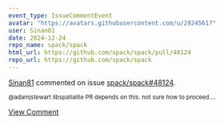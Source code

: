 ```yaml
---
event_type: IssueCommentEvent
avatar: "https://avatars.githubusercontent.com/u/2924561?"
user: Sinan81
date: 2024-12-24
repo_name: spack/spack
html_url: https://github.com/spack/spack/pull/48124
repo_url: https://github.com/spack/spack
---
```


<a href='https://github.com/Sinan81' target='_blank'>Sinan81</a> commented on issue <a href='https://github.com/spack/spack/pull/48124' target='_blank'>spack/spack#48124</a>.

<small>@adamjstewart libspatialite PR depends on this. not sure how to proceed....</small>

<a href='https://github.com/spack/spack/pull/48124' target='_blank'>View Comment</a>